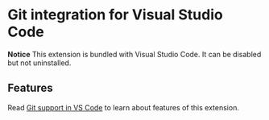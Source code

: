 # Git integration for Visual Studio Code

**Notice** This extension is bundled with Visual Studio Code. It can be disabled but not uninstalled.

## Features

Read [Git support in VS Code](https://code.visualstudio.com/docs/editor/versioncontrol#_git-support) to learn about features of this extension.